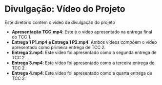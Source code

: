 # Divulgação: Vídeo do Projeto

Este diretório contém o video de divulgação do projeto

- **Apresentação TCC.mp4**: Este é o vídeo apresentado na entrega final do TCC 1.
- **Entrega 1 P1.mp4 e Entrega 1 P2.mp4**: Ambos vídeos compõem o vídeo apresentado como primeira entrega de TCC 2.
- **Entrega 2.mp4**: Este vídeo foi apresentado como a segunda entrega de TCC 2.
- **Entrega 3.mp4**: Este vídeo foi apresentado como a terceira entrega de TCC 2.
- **Entrega 4.mp4**: Este vídeo foi apresentado como a quarta entrega de TCC 2.
